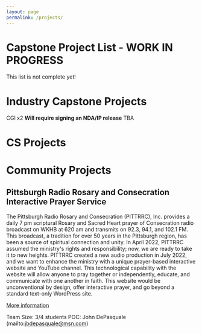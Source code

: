 ```yaml
---
layout: page
permalink: /projects/
---
```


# Capstone Project List - WORK IN PROGRESS
This list is not complete yet!

# Industry Capstone Projects

CGI x2
**Will require signing an NDA/IP release**
TBA

# CS Projects

# Community Projects

## Pittsburgh Radio Rosary and Consecration Interactive Prayer Service
The Pittsburgh Radio Rosary and Consecration (PITTRRC), Inc. provides a daily 7 pm scriptural Rosary and Sacred Heart prayer of Consecration radio broadcast on WKHB at 620 am and transmits on 92.3, 94.1, and 102.1 FM. This broadcast, a tradition for over 50 years in the Pittsburgh region, has been a source of spiritual connection and unity. In April 2022, PITTRRC assumed the ministry's rights and responsibility; now, we are ready to take it to new heights. PITTRRC created a new audio production in July 2022, and we want to enhance the ministry with a unique prayer-based interactive website and YouTube channel. This technological capability with the website will allow anyone to pray together or independently, educate, and communicate with one another in faith. This website would be unconventional by design, offer interactive prayer, and go beyond a standard text-only WordPress site.

[More information]({{site.baseurl}}/projects/pdfs/PITTRRC_F2024.pdf)

Team Size: 3/4 students
POC: John DePasquale (mailto:jbdepasquale@msn.com)



<!-- ## Behavior, Fairness, and Safety in Traffic Control
In recent years, several studies have proposed different methods and formulations for the Traffic Signal Control problem, presenting promising results and flexible traffic light solutions. Some of the studies investigate technical AI aspects (e.g., different neural network architectures, transfer learning, RL models, etc.) and the coordination problem (e.g., distributed systems), while others are interested in the implementation side of things (e.g., Systems/IoT), just to name a few of the interests within the Computer Science realm.

For this project, the focus is to verify how adaptive systems handle not only efficiency (e.g., minimize time loss) but also other important aspects of traffic control, namely, behavior changes in traffic flow due to expected and unexpected events, fairness between the different actors of the system, and safety (e.g., accidents prevention).

For the capstone project, we want you to focus on one specific aspect of Traffic Control: Emergency Vehicles.
- Prioritize Emergency Vehicles (e.g., EMS vehicles) in the street network by preempting the traffic lights and adding virtual lanes so EMVs can arrive at their destination quickly and safely.
- At the end of the semester, you will produce a conference-like paper, which we intend/plan to submit.

We are looking for self-motivated, independent individuals interested in real-world problems. Being comfortable programming Python is indispensable since you will work with pre-existing (and extensive) code, interact with the traffic simulator (Sumo), run experiments, and plot graphs. Interest in doing research is differential since you will write and read about it. Interest in RL is desirable but knowledge is not required.

* Team Size: 3/4 students
* POC: Marcelo d'Almeida (marcelo@pitt.edu) -->

<!-- ## Connecting Indigenous Knowledge

[More information]({{site.baseurl}}/projects/pdfs/Connecting_Indigenous_Knowledge-CS_Capstone.pdf)

Around the world, many cultures are significantly threatened by the erosion of cultural integrity, climate change, loss of habitat, the environmental impact of globalization, and the ravages of epidemics. Cultures that do not have a strong written tradition are especially threatened – as younger generations move away in search of education and jobs, and as globalization forces linguistic shifts to more “global” languages such as English and Spanish, rich oral traditions either disappear completely or become artifacts in university or library archives, accessible only to small groups of academics.  Many initiatives have been activated to preserve and revitalize indigenous cultures, traditions, and languages. While quite a few of these initiatives involve the use of computational technologies and multimedia to document and archive indigenous languages, knowledge, and cultures, much of what has been created to date is primarily designed to serve academic communities and does not provide access to either the broader public (e.g., anyone who wishes to learn about a particular culture) or to the indigenous communities that provided the data in the first place. Moreover, existing systems tend to focus on a single corpus of stories and do not provide possibilities to connect and map stories, characters, and concepts across multiple cultures and languages.


We propose to develop StoryWorlds ITK (Indigenous Traditional Knowlege Worlds), an open-source web-based system for collecting, storing, connecting, and presenting Indigenous traditional knowledge (ITK) in the form of stories, myths, and testimonies from multiple cultures and languages.  Moreover, the proposed system will allow users to connect ITK narratives based on topics, characters, environments, storylines, and other criteria (e.g., a particular animal appears in X stories from X cultures and acts as a positive character in X of the stories and as a negative character in the remaining X stories).


The proposed system will offer three sets of user interfaces (UIs): (1) a UI for academic users (i.e., anthropologists, linguists, botanists, ornithologists, and traditional knowledge specialists to support the uploading of stories, field notes, and associated media, concept mapping, and creation of ontologies; (2) a text-based search UI to allow any user (but especially younger indigenous users) to search through stories using multiple combinations of keywords and concept and present results in text-based or tabular format; (3) a graph-based search UI to allow any user to search through stories using multiple combinations of keywords and concept and present results as an interactive visual network of concepts.


Visualizing and exploring  ITK with knowledge graphs can provide a new perspective on traditional stories and their themes, motifs, and characters. Techniques such as network analysis, tree maps, and sentiment analysis can reveal patterns and relationships within  ITK that might otherwise be overlooked. For example, network analysis can uncover the relationships between the characters in a story, while sentiment analysis can help identify the emotions associated with them. Graph-based approaches to oral traditions can also be useful in comparative studies across cultures or time periods. Research into representing oral literature with knowledge graphs can uncover unique insights into traditional stories and their cultural significance.  Imagine, for example, if any member of the public could quickly compare the role of a coyote in relation to various plants and animals along with key emotions evoked by a coyote across different languages of the US and Mexico.  Imagine also that indigenous experts within those various traditions could upload new versions they had heard.   A much more nuanced animal character might emerge than might be simply captured by the reductive category “trickster”.

- Skills Required:
    - Python
    - Flask
    - JavaScript
    - D3js
    - Neo4j graph database

* Team Size: 3/4 students
* POC: Dmitriy Babichenko (dmitriy.b@pitt.edu) -->


<!-- ## Transformations project

* Team Size: 2/3 students
* POC: Nick Farnan (nlf4@pitt.edu) and Israel Herndon -->

<!-- ## Nadine -->

<!-- ## Daniel Mosse projects

1 - Hyperparameter Optimization (applied to machine-learning-based Intrusion Detection Systems (IDSs)): This area is directed towards the automated selection and tuning of hyperparameters in an effort to enhance the efficiency and effectiveness of intrusion detection systems based on machine-learning methods.
2 - Explainable Artificial Intelligence - XAI (applied to machine-learning-based Intrusion Detection Systems (IDSs)): This subject deals with the development of machine-learning models that are not just effective, but are also transparent and interpretable. The goal is to create IDSs that users can not only trust but also understand.

### Basic Requirements:
- Programming Proficiency: Applicants should possess a reasonable level of proficiency in Java or Python.
- Machine Learning Familiarity: Familiarity with, or an interest and willingness to QUICKLY learn as guided how to use, machine learning libraries is essential.

### Flexible Application:
We are open to adapting the project to explore Explainable Artificial Intelligence (XAI) or Hyperparameter Optimization (HPO) in educational data mining contexts or applications rather than IDSs.

### International experience: the co-advisor, Silvio E. Quincozes, is a Brazilian researcher at the Federal University of Pampa (UNIPAMPA):
Students also have the unique opportunity to collaborate on a project with the Federal University of Pampa in Brazil. They have a project (XAIID - Intelligent and Explainable Strategies for Intrusion Detection in Cyber-Physical Systems) that focuses on intelligent and explainable strategies for intrusion detection in cyber-physical systems. Participants will not only gain valuable international research experience but will also be awarded a certificate of completion for their contributions to the XAIID project.

* Team Size: 2/3 students each project
* POC: Daniel Mossé (mosse@pitt.edu), Silvio Quincozes (sequincozes@gmail.com) -->


<!-- ## Virtual dashboard to manage SCI rooms and inventory
This project will aim at creating a new equipment inventory management/loaner management page for SCI.
Current system is OLD and not great! For example, it can only be used for Sennott. And we want to replace it with one that expands its functionality and embraces whole SCI

It will include:
    - a per room equipment management view,
    - graphic representation of network ports, and equipment location

* Team Size: 2/3 students
* POC: Matheus Barbosa (matheus.lb@gmail.com)

## Virtual Billboards for the CS department

This project wants to create a webpage to expand the current ‘What do you want’ lists on our murals.
Including SCI Ideas/projects/suggestions/wiki page

Its users (Students, staff, and faculty) can submit ideas for projects improvements. Then a curator role would moderate suggestions (just to avoid trash and abuse!) and make them public.

Ideas/projects can be rated, up-voted (so SCI and departments can prioritize implementation when viable).
And once the projects are selected for implementation, SCI community can track their status.

Posters need to be created to advertise the page.

* Team Size: 2/3 students
* POC: Matheus Barbosa (matheus.lb@gmail.com) -->


<!-- ## Luis Oliveira projects - ONLY 2 out of these 3!

### Measuring performance losses of a userspace traffic controller
In this project we will be implementing a non-workconserving network-traffic scheduler in the Linux kernel and measure its performance when compared to a user-space implementation.

You'll need to learn about eBPF (extended Berkley Packet Filters) [Timing? What's timing?](https://www.youtube.com/watch?v=J_EehoXLbIU), and how to use them to instrument the execution of the code. Then, you'll run experiments to measure the impact on communitacition latency and bandwidth.

Then, we'll look into netlink sockets (a mechanism to communicate with a kernel space program) to reconfigure the scheduler. If there is time, we will use this to implment a traffic scheduler.
- Skills:
    - Must have taken CS1550!
    - Be confortable with C

* Team Size: 2/3 students
* POC: Luís Oliveira (loliveira@pitt.edu)

### Create an Android ROS2-based controller to interface with a robot
Question: can we easily run ROS2 from Android?
Answer: That's what you'll have to figure out! :)

In this project, you will be tasked to research ways of interfacing with the ROS2 middleware (commonly used in robotics) from Android. There are some libraries in the wild; but I don't know how to use them. Of if/how they work at all. So, first task, look into those and see if/how they work.

Second task, make an interface to remote control some robots by sending messages. Which may require programming some robots!

Then, we'll look into netlink sockets (a mechanism to communicate with a kernel space program) to reconfigure the scheduler. If there is time, we will use this to implment a traffic scheduler.
- Skills:
    - Should have an android phone (I can lend you 1 if needed be)
    - Be confortable with Java (Android), and C (Android/ROS2)

* Team Size: 2/3 students
* POC: Luís Oliveira (loliveira@pitt.edu)

### RF-based ranging - Running Round-Trip Time-of-flight for locatization
I have [these boards](https://www.qorvo.com/products/p/DWM3001CDK). They are development kit that are equipped with hardware that can measure distance based on the time wireless signals take to travel between 2 devices.

In this project, you will be tasked to learn how to use them! :)
This will require [digging into some datasheets and application notes](https://www.qorvo.com/products/p/DWM3001CDK#documents), and possibly some soldering (I can help :).

Once we are able to use the devices, we will build a simple application that can estimate the relative positions of these devices! Using a well known technique to convert distances into positions.

- Skills:
    - Should be confortable with C!
    - Experience with embedded systems is good, but not needed (you can learn!)

* Team Size: 2/3 students
* POC: Luís Oliveira (loliveira@pitt.edu) -->



<!-- # Other units projects

## UMS - Visual Novel Game

**Requires signing an NDA/IP release**

This is a game development project that will pick up an already existant codebase and further develop it.

Desired Features:
- Biggest Feature: Ability to parse in written scripts that is interpreted into content (see below)
- Start Screen with Menu Options New Game, Load Data, Options, Extra, and Exit
- Phone Feature: Check document
- Unique Backlog Feature
- Staple VN Features

**Check Canvas for details**

* Team Size: 3/4 students
* POC: Justin Bortnick (jabortnick@pitt.edu) -->


<!-- ## Dashboard to manage the Involvement and Student Unions units
The department of Involvement and Student Unions is a newly imagined area within Student Affairs. It has taken the place of what was Student Life. This departments mission is to Magnify mattering through Place, Space & Activities. Unlike most departments within Student Affairs, this area is composed a of a number different units, The Student Unions, The Pitt Program Council, PITT ARTS, Technical Services, and the Student Organizations Resource Center (SORC). Each of these areas have distinct deliverables, cultures, and financial systems with staff members with varying degrees of financial knowledge.

The challenge is multileveled. The first is to understand the financial spending approach of each area so that a local version of a tracking tool can be created rightsized for the unit. The second is to create a unified centralized system that can support each unique area while providing a summary dashboard that can tabulate and provide comparative data live to the director. Third is the ability to integrate spending goals related to diversity and sustainability.

* Team Size: 3/4 students
* POC: DaVaughn Vincent-Bryan (davaughn.vincentbryan@pitt.edu) -->

<!-- ## AI for Surgical Research

Project Background

The University of Pittsburgh produces some of the highest quantity and quality surgical research in the country, if not world. Although many breakthroughs come from basic/translational research, clinical research primarily drives our fields forward at a steady pace. This type of research can be anything from retrospective studies based on prior patients’ charts (colloquially named “chart reviews”) to systematic reviews to generate best-practices to randomized control trials for novel treatments or techniques. However, there is an incredible amount of tedium that is involved in generating each research project.

AI poses the possibility to reduce that tedium, as well as increase efficiency, and produce more and higher-quality research. Given the ease of using and developing upon available generate AI APIs, we are interested in creating tools to improve our research.

Project Summary In this project, students will work on developing and testing one or multiple tools to further the research capabilities of multiple surgical departments, Neurosurgery, Craniofacial and Pediatric Plastic Surgery, Orthopedic Surgery to start with. Our desired tools include developing an app to create outlines and comprehensive literature “pulls” for systematic review generation, an app that allows for training a model based on a user’s previous writing in order to have “personalized” editing and writing suggestions, and an app that generates high-quality medical images that can be used in publications. There are additional similar projects if there is time or a desire for future work. IP and NDA agreements will be discussed.

Project Goals

  - Evaluate most useful publicly available LLM for our purposes

  - Develop desktop or web apps as above

  - Stretch goal – bring the multiple apps above into one multi-functional app that can allow for further functionality to be built on top in future iterations

Team

  - 2-4 students

  - Nicolás Kass, Craniofacial and Pediatric Plastic Surgery Research Fellow and Co-Director of Medical Research, Surreality Lab (Primary)

  -  Dr. Ted Andrews, Assistant Professor of Neurosurgery, Founder and Director of Surreality Lab (secondary) -->

<!-- 30-43 -->


